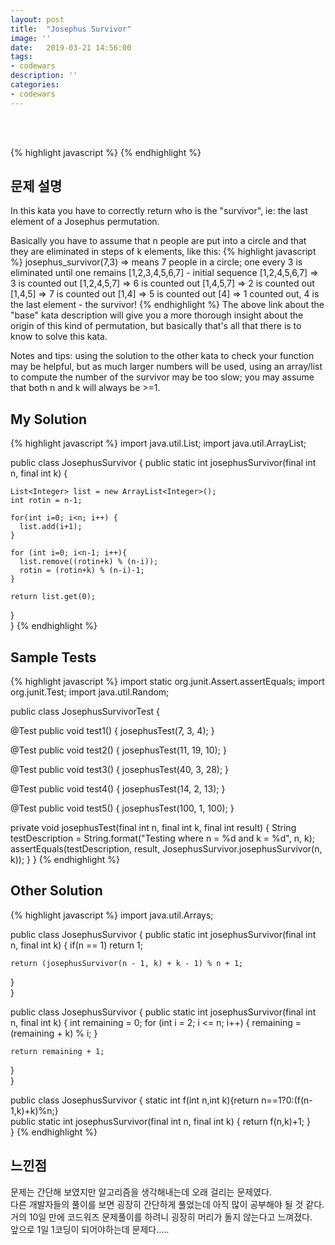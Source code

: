 ```yaml
---
layout: post
title:  "Josephus Survivor"
image: ''
date:   2019-03-21 14:56:00
tags:
- codewars
description: ''
categories:
- codewars
---
```


<br/>
<br/>

{% highlight javascript %}
{% endhighlight %}

## 문제 설명
In this kata you have to correctly return who is the "survivor", ie: the last element of a Josephus permutation.<br/>

Basically you have to assume that n people are put into a circle and that they are eliminated in steps of k elements, like this:
{% highlight javascript %}
josephus_survivor(7,3) => means 7 people in a circle;
one every 3 is eliminated until one remains
[1,2,3,4,5,6,7] - initial sequence
[1,2,4,5,6,7] => 3 is counted out
[1,2,4,5,7] => 6 is counted out
[1,4,5,7] => 2 is counted out
[1,4,5] => 7 is counted out
[1,4] => 5 is counted out
[4] => 1 counted out, 4 is the last element - the survivor!
{% endhighlight %}
The above link about the "base" kata description will give you a more thorough insight about the origin of this kind of permutation, but basically that's all that there is to know to solve this kata.<br/>

Notes and tips: using the solution to the other kata to check your function may be helpful, but as much larger numbers will be used, using an array/list to compute the number of the survivor may be too slow; you may assume that both n and k will always be >=1.<br/>

## My Solution
{% highlight javascript %}
import java.util.List;
import java.util.ArrayList;

public class JosephusSurvivor {
  public static int josephusSurvivor(final int n, final int k) {
  
    List<Integer> list = new ArrayList<Integer>();
    int rotin = n-1;

    for(int i=0; i<n; i++) {
      list.add(i+1);
    }
    
    for (int i=0; i<n-1; i++){
      list.remove((rotin+k) % (n-i));
      rotin = (rotin+k) % (n-i)-1;
    }
    
    return list.get(0);

  }  
}
{% endhighlight %}

## Sample Tests
{% highlight javascript %}
import static org.junit.Assert.assertEquals;
import org.junit.Test;
import java.util.Random;

public class JosephusSurvivorTest {

  @Test
	public void test1() {
    josephusTest(7, 3, 4);
  }

  @Test
	public void test2() {
    josephusTest(11, 19, 10);
  }

  @Test
	public void test3() {
    josephusTest(40, 3, 28);
  }

  @Test
	public void test4() {
    josephusTest(14, 2, 13);
  }

  @Test
	public void test5() {
    josephusTest(100, 1, 100);
  }
  
  private void josephusTest(final int n, final int k, final int result) {
    String testDescription = String.format("Testing where n = %d and k = %d", n, k);
    assertEquals(testDescription, result, JosephusSurvivor.josephusSurvivor(n, k));
  }
}
{% endhighlight %}

## Other Solution
{% highlight javascript %}
import java.util.Arrays;

public class JosephusSurvivor {
  public static int josephusSurvivor(final int n, final int k) {
    if(n == 1)
      return 1;
    
    return (josephusSurvivor(n - 1, k) + k - 1) % n + 1;
  }  
}

public class JosephusSurvivor {
  public static int josephusSurvivor(final int n, final int k) {
    int remaining = 0;
    for (int i = 2; i <= n; i++) {
      remaining = (remaining + k) % i;
    }
    
    return remaining + 1;
  }  
}

public class JosephusSurvivor {
  static int f(int n,int k){return n==1?0:(f(n-1,k)+k)%n;}  
  public static int josephusSurvivor(final int n, final int k) {
    return f(n,k)+1;
  }  
}
{% endhighlight %}

## 느낀점
문제는 간단해 보였지만 알고리즘을 생각해내는데 오래 걸리는 문제였다.<br/>
다른 개발자들의 풀이를 보면 굉장히 간단하게 풀었는데 아직 많이 공부해야 될 것 같다.<br/>
거의 10일 만에 코드워즈 문제풀이를 하려니 굉장히 머리가 돌지 않는다고 느껴졌다.<br/>
앞으로 1일 1코딩이 되어야하는데 문제다.....